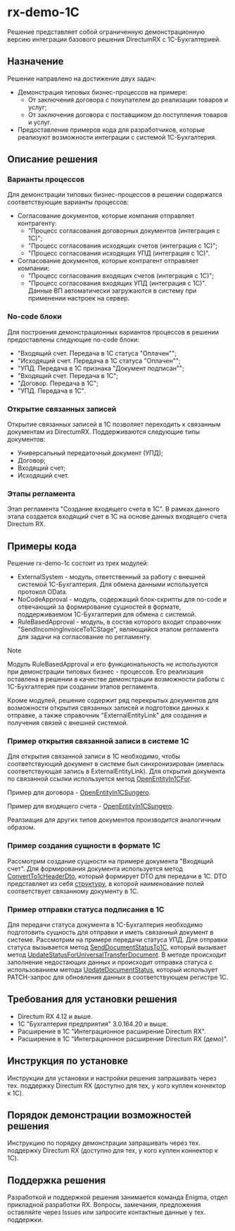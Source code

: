 # rx-demo-1C
Решение представляет собой ограниченную демонстрационную версию интеграции базового решения DirectumRX c 1C-Бухгалтерией.

## Назначение
Решение направлено на достижение двух задач: 
+ Демонстрация типовых бизнес-процессов на примере:
    - От заключения договора с покупателем до реализации товаров и услуг;
    - От заключения договора с поставщиком до поступления товаров и услуг.
+ Предоставление примеров кода для разработчиков, которые реализуют возможности интеграции с системой 1С-Бухгалтерия.
 
## Описание решения

### Варианты процессов
Для демонстрации типовых бизнес-процессов в решении содержатся соответствующие варианты процессов:
+ Согласование документов, которые компания отправляет контрагенту:
  - "Процесс согласования договорных документов (интеграция с 1С)";
  - "Процесс согласования исходящих счетов (интеграция с 1С)";
  - "Процесс согласования исходящих УПД (интеграция с 1С)".
+ Согласование документов, которые контрагент отправляет компании:
  - "Процесс согласования входящих счетов (интеграция с 1С)";
  - "Процесс согласования входящих УПД (интеграция с 1С)".
Данные ВП автоматически загружаются в систему при применении настроек на сервер.

### No-code блоки
Для построения демонстрационных вариантов процессов в решении предоставлены следующие no-code блоки:
+ "Входящий счет. Передача в 1С статуса "Оплачен"";
+ "Исходящий счет. Передача в 1С статуса "Оплачен"";
+ "УПД. Передача в 1С признака "Документ подписан"";
+ "Входящий счет. Передача в 1С";
+ "Договор. Передача в 1С";
+ "УПД. Передача в 1С".

### Открытие связанных записей 
Открытие связанных записей в 1С позволяет переходить к связанным документам из DirectumRX. Поддерживаются следующие типы документов:
+ Универсальный передаточный документ (УПД);
+ Договор;
+ Входящий счет;
+ Исходящий счет.

### Этапы регламента
Этап регламента "Создание входящего счета в 1С". В рамках данного этапа создается входящий счет в 1С на основе данных входящего счета Directum RX.

## Примеры кода
Решение rx-demo-1c состоит из трех модулей: 
+ ExternalSystem - модуль, ответственный за работу с внешней системой 1С-Бухгалтерия. Для обмена данными используется протокол OData.
+ NoCodeApproval - модуль, содержащий блок-скрипты для no-code и отвечающий за формирование сущностей в формате, поддерживаемом 1С-Бухгалтерия для обмена с системой. 
+ RuleBasedApproval - модуль, в состав которого входит справочник "SendIncomingInvoiceTo1CStage", являющийся этапом регламента для задачи на согласование по регламенту.
> [!NOTE]  
> Модуль RuleBasedApproval и его функциональность не используются при демонстрации типовых  бизнес - процессов. Его реализация оставлена в решении в качестве демонстрации возможности работы с 1С-Бухгалтерия при создании этапов регламента. 

Кроме модулей, решение содержит ряд перекрытых документов для возможности открытия связанных записей и подготовки данных к отправке, а также справочник "ExternalEntityLink" для создания и получения связей с внешней системой.

### Пример открытия связанной записи в системе 1С
Для открытия связанной записи в 1С необходимо, чтобы соответствующий документ в системе был синхронизирован (имелась соответствующая запись в ExternalEntityLink).
Для открытия документа по связанной ссылки используется метод [OpenEntityIn1CFor](https://github.com/DirectumCompany/rx-demo-1c/blob/master/src/Packages/Sungero.Demo1C/Sungero.Demo1C.ClientBase/ModuleClientFunctions.cs#L17-L39).

Пример для договора - [OpenEntityIn1CSungero](https://github.com/DirectumCompany/rx-demo-1c/blob/master/src/Packages/Sungero.Demo1C/Sungero.Demo1C.ClientBase/Contract/ContractActions.cs#L12-L22).

Пример для входящего счета - [OpenEntityIn1CSungero](https://github.com/DirectumCompany/rx-demo-1c/blob/master/src/Packages/Sungero.Demo1C/Sungero.Demo1C.ClientBase/IncomingInvoice/IncomingInvoiceActions.cs#L12-L22). 

Реалзиация для других типов документов производится аналогичным образом.
### Пример создания сущности в формате 1С
Рассмотрим создание сущности на примере документа "Входящий счет". Для формирования документа используется метод [ConvertTo1cHeaderDto](https://github.com/DirectumCompany/rx-demo-1c/blob/master/src/Packages/Sungero.Demo1C/Sungero.Demo1C.Server/IncomingInvoice/IncomingInvoiceServerFunctions.cs#L19-L33), который формирует DTO для передачи в 1С. DTO представляет из себя [структуру](https://github.com/DirectumCompany/rx-demo-1c/blob/master/src/Packages/Sungero.ExternalSystem/Sungero.ExternalSystem.Shared/ModuleStructures.cs#L16-L58), в которой наименование полей соответствует связанному документу в 1С.
### Пример отправки статуса подписания в 1С
Для передачи статуса документа в 1С-Бухгалтерия необходимо подготовить сущность для отправки и иметь связанный документ в системе. Рассмотрим на примере передачи статуса УПД.
Для отправки статуса вызывается метод [SendDocumentStatusTo1C](https://github.com/DirectumCompany/rx-demo-1c/blob/master/src/Packages/Sungero.NoCodeApproval/Sungero.NoCodeApproval.Server/ModuleServerFunctions.cs#L17-L39), который вызывает метод [UpdateStatusForUniversalTransferDocument](https://github.com/DirectumCompany/rx-demo-1c/blob/master/src/Packages/Sungero.NoCodeApproval/Sungero.NoCodeApproval.Server/ModuleServerFunctions.cs#L63-L67). В методе происходит заполнение недостающих данных и происходит отправка статуса с использованием метода [UpdateDocumentStatus](https://github.com/DirectumCompany/rx-demo-1c/blob/master/src/Packages/Sungero.ExternalSystem/Sungero.ExternalSystem.Server/ModuleServerFunctions.cs#L213-#L226), который использует PATCH-запрос для обновления данных в соответствующем регистре 1С.
 
## Требования для установки решения

 + Directum RX 4.12 и выше.
 + 1С "Бухгалтерия предприятия" 3.0.164.20 и выше.
 + Расширение в 1С "Интеграционное расширение Directum RX".
 + Расширение в 1С "Интеграционное расширение Directum RX (демо)".

## Инструкция по установке

Инструкции для установки и настройки решения запрашивать через тех. поддержку Directum RX (доступно для тех, у кого куплен коннектор к 1С).

## Порядок демонстрации возможностей решения

Инструкцию по порядку демонстрации запрашивать через тех. поддержку Directum RX (доступно для тех, у кого куплен коннектор к 1С).

## Поддержка решения 

Разработкой и поддержкой решения занимается команда Enigma, отдел прикладной разработки RX. 
Вопросы, замечания, предложения оставляйте через Issues или запросите контактные данные у тех. поддержки.